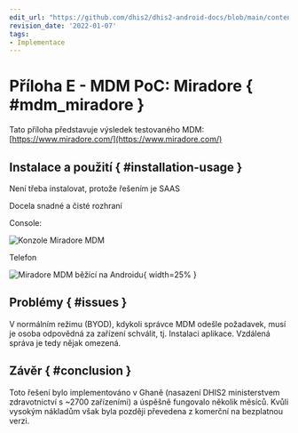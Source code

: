 ```yaml
---
edit_url: "https://github.com/dhis2/dhis2-android-docs/blob/main/content/mdm/A-e-miradore.md"
revision_date: '2022-01-07'
tags:
- Implementace
---
```


# Příloha E - MDM PoC: Miradore { #mdm_miradore }

Tato příloha představuje výsledek testovaného MDM: [https://www.miradore.com/](https://www.miradore.com/)


## Instalace a použití { #installation-usage } 

Není třeba instalovat, protože řešením je SAAS

Docela snadné a čisté rozhraní

Console:

![Konzole Miradore MDM](resources/images/mdm-image3.png)


Telefon

![Miradore MDM běžící na Androidu](resources/images/mdm-image1.png){ width=25% }


## Problémy  { #issues } 

V normálním režimu (BYOD), kdykoli správce MDM odešle požadavek, musí je osoba odpovědná za zařízení schválit, tj. Instalaci aplikace. Vzdálená správa je tedy nějak omezená.


## Závěr { #conclusion } 

Toto řešení bylo implementováno v Ghaně (nasazení DHIS2 ministerstvem zdravotnictví s ~2700 zařízeními) a úspěšně fungovalo několik měsíců. Kvůli vysokým nákladům však byla později převedena z komerční na bezplatnou verzi.

